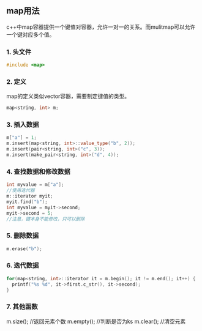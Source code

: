 ## map用法

c++中map容器提供一个键值对容器，允许一对一的关系。而mulitmap可以允许一个键对应多个值。

### 1. 头文件
```c++
#include <map>
```

### 2. 定义

map的定义类似vector容器，需要制定键值的类型。

```c++
map<string, int> m;
```

### 3. 插入数据

```c++
m["a"] = 1;
m.insert(map<string, int>::value_type("b", 2));
m.insert(pair<string, int>("c", 3));
m.insert(make_pair<string, int>("d", 4));
```

### 4. 查找数据和修改数据

```c++
int myvalue = m["a"];
//使用迭代器
m::iterator myit;
myit.find("b");
int myvalue = myit->second;
myit->second = 5;
//注意，键本身不能修改，只可以删除
```

### 5. 删除数据

```c++
m.erase("b");
```

### 6. 迭代数据

```c++
for(map<string, int>::iterator it = m.begin(); it != m.end(); it++) {
  printf("%s %d", it->first.c_str(), it->second);
}
```

### 7. 其他函数

m.size();  //返回元素个数
m.empty(); //判断是否为ks
m.clear(); //清空元素
